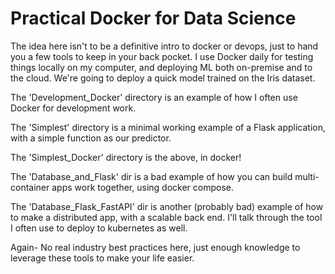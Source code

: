 # Practical Docker for Data Science

The idea here isn't to be a definitive intro to docker or devops, just to hand you a few tools to keep in your back pocket. I use Docker daily for testing things locally on my computer, and deploying ML both on-premise and to the cloud. We're going to deploy a quick model trained on the Iris dataset.

The 'Development_Docker' directory is an example of how I often use Docker for development work.

The 'Simplest' directory is a minimal working example of a Flask application, with a simple function as our predictor.

The 'Simplest_Docker' directory is the above, in docker!

The 'Database_and_Flask' dir is a bad example of how you can build multi-container apps work together, using docker compose.

The 'Database_Flask_FastAPI' dir is another (probably bad) example of how to make a distributed app, with a scalable back end. I'll talk through the tool I often use to deploy to kubernetes as well.

Again- No real industry best practices here, just enough knowledge to leverage these tools to make your life easier.  
